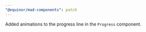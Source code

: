 ```yaml
---
"@equinor/mad-components": patch
---
```


Added animations to the progress line in the `Progress` component.
